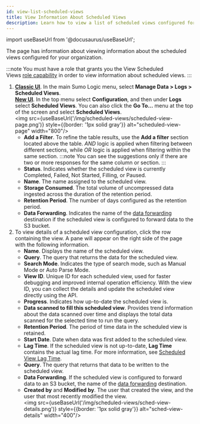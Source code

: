 ```yaml
---
id: view-list-scheduled-views
title: View Information About Scheduled Views
description: Learn how to view a list of scheduled views configured for your organization and view the details of a scheduled view.
---
```


import useBaseUrl from '@docusaurus/useBaseUrl';

The page has information about viewing information about the scheduled views configured for your organization.

:::note
You must have a role that grants you the View Scheduled Views [role capability](view-list-scheduled-views.md) in order to view information about scheduled views.
:::

1. [**Classic UI**](/docs/get-started/sumo-logic-ui-classic). In the main Sumo Logic menu, select **Manage Data > Logs > Scheduled Views**. <br/>[**New UI**](/docs/get-started/sumo-logic-ui). In the top menu select **Configuration**, and then under **Logs** select **Scheduled Views**. You can also click the **Go To...** menu at the top of the screen and select **Scheduled Views**. <br/><img src={useBaseUrl('/img/scheduled-views/scheduled-view-page.png')} style={{border: '1px solid gray'}} alt="scheduled-view-page" width="800"/>
    * **Add a Filter**. To refine the table results, use the **Add a filter** section located above the table. *AND* logic is applied when filtering between different sections, while *OR* logic is applied when filtering within the same section.
        :::note 
        You can see the suggestions only if there are two or more responses for the same column or section. 
        :::
    * **Status**. Indicates whether the scheduled view is currently Completed, Failed, Not Started, Filling, or Paused.
    * **Name**. The name assigned to the scheduled view.
    * **Storage Consumed**. The total volume of uncompressed data ingested across the duration of the retention period.
    * **Retention Period**. The number of days configured as the retention period.
    * **Data Forwarding**. Indicates the name of the [data forwarding](../data-forwarding/amazon-s3-bucket.md) destination if the scheduled view is configured to forward data to the S3 bucket.
1. To view details of a scheduled view configuration, click the row containing the view. A pane will appear on the right side of the page with the following information.
    * **Name**. Displays the name of the scheduled view.
    * **Query**. The query that returns the data for the scheduled view.
    * **Search Mode**. Indicates the type of search mode, such as Manual Mode or Auto Parse Mode.
    * **View ID**. Unique ID for each scheduled view, used for faster debugging and improved internal operation efficiency. With the view ID, you can collect the details and update the scheduled view directly using the API.
    * **Progress**. Indicates how up-to-date the scheduled view is.
    * **Data scanned to fill this scheduled view**. Provides trend information about the data scanned over time and displays the total data scanned for the selected time to run the query.
    * **Retention Period**. The period of time data in the scheduled view is retained.
    * **Start Date**. Date when data was first added to the scheduled view.
    * **Lag Time**. If the scheduled view is not up-to-date, **Lag Time** contains the actual lag time. For more information, see [Scheduled View Lag Time](scheduled-view-lag-time.md).
    * **Query**. The query that returns that data to be written to the scheduled view.
    * **Data Forwarding**. If the scheduled view is configured to forward data to an S3 bucket, the name of the [data forwarding](../data-forwarding/amazon-s3-bucket.md) destination.  
    * **Created by** and **Modified by**. The user that created the view, and the user that most recently modified the view. <br/><img src={useBaseUrl('/img/scheduled-views/sched-view-details.png')} style={{border: '1px solid gray'}} alt="sched-view-details" width="400"/>


